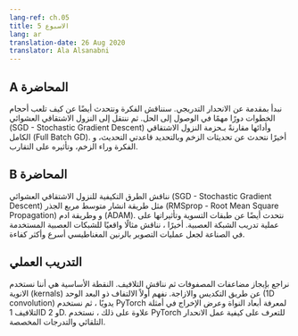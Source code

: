 ```yaml
---
lang-ref: ch.05
title: الاسبوع 5
lang: ar
translation-date: 26 Aug 2020
translator: Ala Alsanabni
---
```


<!--## Lecture part A
-->

## A المحاضرة

<!--We begin by introducing Gradient Descent. We discuss the intuition and also talk about how step sizes play an important role in reaching the solution. Then we move on to SGD and its performance in comparison to Full Batch GD. Finally we talk about Momentum Updates, specifically the two update rules, the intuition behind momentum and its effect on convergence.
-->

نبدأ بمقدمة عن الانحدار التدريجي. سنناقش الفكرة ونتحدث أيضًا عن كيف تلعب أحجام الخطوات دورًا مهمًا في الوصول إلى الحل. ثم ننتقل إلى النزول الاشتقاقي العشوائي (SGD - Stochastic Gradient Descent) وأدائها مقارنةً بـحزمة النزول الاشتقاقي الكامل (Full Batch GD). أخيرًا نتحدث عن تحديثات الزخم وبالتحديد قاعدتي التحديث، و الفكرة وراء الزخم، وتأثيره على التقارب.

<!--
## Lecture part B
-->

## B المحاضرة

<!--We discuss adaptive methods for SGD such as RMSprop and ADAM. We also talk about normalization layers and their effects on the neural network training process. Finally, we discuss a real-world example of neural nets being used in industry to make MRI scans faster and more efficient.
-->

نناقش الطرق التكيفية للنزول الاشتقاقي العشوائي (SGD - Stochastic Gradient Descent) مثل طريقة انشار متوسط مربع  الجذر (RMSprop - Root Mean Square Propagation)  و وطريقة ادم (ADAM). نتحدث أيضًا عن طبقات التسوية وتأثيراتها على عملية تدريب الشبكة العصبية. أخيرًا ، نناقش مثالًا واقعيًا للشبكات العصبية المستخدمة في الصناعة لجعل عمليات التصوير بالرنين المغناطيسي أسرع وأكثر كفاءة.

<!--
## Practicum
-->

## التدريب العملي

<!--We briefly review the matrix-multiplications and then discuss the convolutions. Key point is we use kernels by stacking and shifting. We first understand the 1D convolution by hand, and then use PyTorch to learn the dimension of kernels and output width in 1D and 2D convolutions examples. Furthermore, we use PyTorch to learn about how automatic gradient works and custom-grads.
-->

نراجع بإيجاز مضاعفات المصفوفات ثم نناقش التلافيف. النقطة الأساسية هي أننا نستخدم الانوية (kernals) عن طريق التكديس والازاجة. نفهم أولاً الالتفاف ذو البعد الوحد (1D convolution) يدويًا ، ثم نستخدم PyTorch لمعرفة أبعاد النواة وعرض الإخراج في أمثلة التلافيف 1D و 2D. علاوة على ذلك ، نستخدم PyTorch للتعرف على كيفية عمل الانحدار التلقائي والتدرجات المخصصة.
